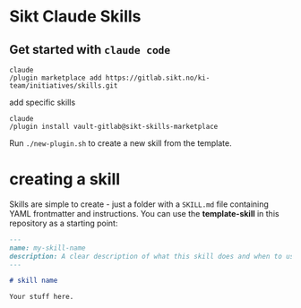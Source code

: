 # Sikt Claude Skills

## Get started with `claude code`

```
claude
/plugin marketplace add https://gitlab.sikt.no/ki-team/initiatives/skills.git
```

add specific skills

```
claude
/plugin install vault-gitlab@sikt-skills-marketplace
```

Run `./new-plugin.sh` to create a new skill from the template.

# creating a skill

Skills are simple to create - just a folder with a `SKILL.md` file containing YAML frontmatter and instructions. You can use the **template-skill** in this repository as a starting point:

```markdown
---
name: my-skill-name
description: A clear description of what this skill does and when to use it
---

# skill name

Your stuff here.
```
